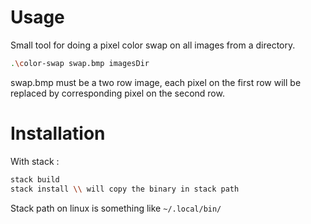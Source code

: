 # Usage
Small tool for doing a pixel color swap on all images from a directory.

``` bash
.\color-swap swap.bmp imagesDir
```

swap.bmp must be a two row image, each pixel on the first row will be replaced by corresponding pixel on the second row.

# Installation
With stack :

``` bash
stack build
stack install \\ will copy the binary in stack path
```
Stack path on linux is something like `~/.local/bin/`
